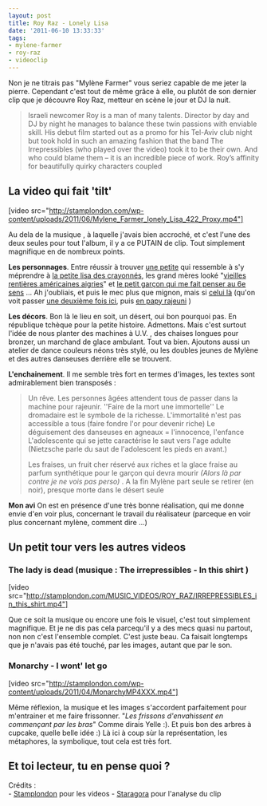 ```yaml
---
layout: post
title: Roy Raz - Lonely Lisa
date: '2011-06-10 13:33:33'
tags:
- mylene-farmer
- roy-raz
- videoclip
---
```


Non je ne titrais pas "Mylène Farmer" vous seriez capable de me jeter la pierre. Cependant c'est tout de même grâce à elle, ou plutôt de son dernier clip que je découvre Roy Raz, metteur en scène le jour et DJ la nuit.<!--more-->

<blockquote>
  Israeli newcomer Roy is a man of many talents. Director by day and DJ by night he manages to balance these twin passions with enviable skill. His debut film started out as a promo for his Tel-Aviv club night but took hold in such an amazing fashion that the band The Irrepressibles (who played over the video) took it to be their own. And who could blame them – it is an incredible piece of work. Roy’s affinity for beautifully quirky characters coupled
</blockquote>

<h2>La video qui fait 'tilt'</h2>

[video src="http://stamplondon.com/wp-content/uploads/2011/06/Mylene_Farmer_lonely_Lisa_422_Proxy.mp4"]

Au dela de la musique , à laquelle j'avais bien accroché, et c'est l'une des deux seules pour tout l'album, il y a ce PUTAIN de clip. Tout simplement magnifique en de nombreux points.

<strong>Les personnages</strong>. Entre réussir à trouver <a href="https://clawfire.net/wp-content/uploads/lisa.png">une petite</a> qui ressemble à s'y méprendre à <a href="https://clawfire.net/wp-content/uploads/lisa_original.png">la petite lisa des crayonnés</a>, les grand mères looké "<a href="https://clawfire.net/wp-content/uploads/rentieres.png">vieilles rentières américaines aigries</a>" et <a href="https://clawfire.net/wp-content/uploads/6sens.png">le petit garçon qui me fait penser au 6e sens</a> ... Ah j'oubliais, et puis le mec plus que mignon, mais si <a href="https://clawfire.net/wp-content/uploads/jedi_blond.png">celui là</a> (qu'on voit passer <a href="https://clawfire.net/wp-content/uploads/jedi_blond_2.png">une deuxième fois ici</a>, puis <a href="https://clawfire.net/wp-content/uploads/papy_rajeuni.png">en papy rajeuni</a> )

<strong>Les décors</strong>. Bon là le lieu en soit, un désert, oui bon pourquoi pas. En république tchèque pour la petite histoire. Admettons. Mais c'est surtout l'idée de nous planter des machines à U.V. , des chaises longues pour bronzer, un marchand de glace ambulant. Tout va bien. Ajoutons aussi un atelier de dance couleurs néons très stylé, ou les doubles jeunes de Mylène et des autres danseuses derrière elle se trouvent.

<strong>L'enchainement</strong>. Il me semble très fort en termes d'images, les textes sont admirablement bien transposés :

<blockquote>
  Un rêve. Les personnes âgées attendent tous de passer dans la machine pour rajeunir. ''Faire de la mort une immortelle'' Le dromadaire est le symbole de la richesse. L'immortalité n'est pas accessible a tous (faire fondre l'or pour devenir riche) Le déguisement des danseuses en agneaux = l'innocence, l'enfance L'adolescente qui se jette caractérise le saut vers l'age adulte (Nietzsche parle du saut de l'adolescent les pieds en avant.)
  
  Les fraises, un fruit cher réservé aux riches et la glace fraise au parfum synthétique pour le garçon qui devra mourir <em>(Alors là par contre je ne vois pas perso)</em> . A la fin Mylène part seule se retirer (en noir), presque morte dans le désert seule
</blockquote>

<strong>Mon avi</strong> On est en présence d'une très bonne réalisation, qui me donne envie d'en voir plus, concernant le travail du réalisateur (parceque en voir plus concernant mylène, comment dire ...)

<h2>Un petit tour vers les autres videos</h2>

<h3>The lady is dead (musique : The irrepressibles - In this shirt )</h3>

[video src="http://stamplondon.com/MUSIC_VIDEOS/ROY_RAZ/IRREPRESSIBLES_in_this_shirt.mp4"]

Que ce soit la musique ou encore une fois le visuel, c'est tout simplement magnifique. Et je ne dis pas cela parcequ'il y a des mecs quasi nu partout, non non c'est l'ensemble complet. C'est juste beau. Ca faisait longtemps que je n'avais pas été touché, par les images, autant que par le son.

<h3>Monarchy - I wont' let go</h3>

[video src="http://stamplondon.com/wp-content/uploads/2011/04/MonarchyMP4XXX.mp4"]

Même réflexion, la musique et les images s'accordent parfaitement pour m'entrainer et me faire frissonner. "<em>Les frissons d'envahissent en commençant par les bras</em>" Comme dirais Yelle :). Et puis bon des arbres à cupcake, quelle belle idée :) Là ici à coup sùr la représentation, les métaphores, la symbolique, tout cela est très fort.

<h2>Et toi lecteur, tu en pense quoi ?</h2>

<p>Crédits :<br />
- <a href="http://stamplondon.com/music-videos/roy-raz/">Stamplondon</a> pour les videos
- <a href="http://www.staragora.com/news/mylene-farmer-mysterieuse-dans-le-clip-lonely-lisa/424309">Staragora</a> pour l'analyse du clip</p>
